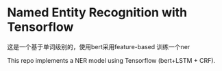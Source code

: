 # Named Entity Recognition with Tensorflow
这是一个基于单词级别的，使用bert采用feature-based 训练一个ner

This repo implements a NER model using Tensorflow (bert+LSTM + CRF).

